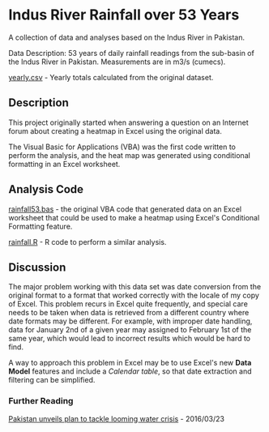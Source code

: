 # Indus River Rainfall over 53 Years
A collection of data and analyses based on the Indus River in Pakistan.

Data Description: 53 years of daily rainfall readings from the sub-basin of the Indus River in Pakistan. Measurements are in m3/s (cumecs).

<a href="yearly.csv">yearly.csv</a> - Yearly totals calculated from the original dataset.

## Description
This project originally started when answering a question on an Internet forum about creating a heatmap in Excel using the original data.

The Visual Basic for Applications (VBA) was the first code written to perform the analysis, and the heat map was generated using conditional formatting in an Excel worksheet.

## Analysis Code
<a href="rainfall53.bas">rainfall53.bas</a> - the original VBA code that generated data on an Excel worksheet that could be used to make a heatmap using Excel's Conditional Formatting feature.

<a href="rainfall53.R">rainfall.R</a> - R code to perform a similar analysis.

## Discussion
The major problem working with this data set was date conversion from the original format to a format that worked correctly with the locale of my copy of Excel. This problem recurs in Excel quite frequently, and special care needs to be taken when data is retrieved from a different country where date formats may be different. For example, with improper date handling, data for January 2nd of a given year may assigned to February 1st of the same year, which would lead to incorrect results which would be hard to find.

A way to approach this problem in Excel may be to use Excel's new <b>Data Model</b> features and include a <i>Calendar table</i>, so that date extraction and filtering can be simplified.

### Further Reading
[Pakistan unveils plan to tackle looming water crisis](http://www.climatechangenews.com/2016/03/23/pakistan-unveils-plan-to-tackle-looming-water-crisis) - 2016/03/23
